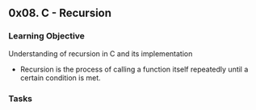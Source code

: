 ## 0x08. C - Recursion

### Learning Objective
Understanding of recursion in C and its implementation
- Recursion is the process of calling a function itself repeatedly until a certain condition is met.

### Tasks
